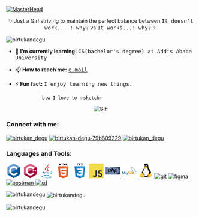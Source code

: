 [![MasterHead](https://github.githubassets.com/images/modules/site/social-cards/github-social.png)](http://birtukandegu.io)
<p align="center">✨ Just a Girl striving to maintain the perfect balance between <tt>It doesn't work... ! why?</tt> vs <tt>It works...! why?</tt> ✨</p>
<p align="left"> <img src="https://komarev.com/ghpvc/?username=birtukandegu&label=Profile%20views&color=0e75b6&style=flat" alt="birtukandegu" /> </p>

- 🌱 **I’m currently learning:** <tt>CS(bachelor's degree) at Addis Ababa University</tt> 
- 📫 **How to reach me:** <tt>[e-mail](birtukandegu2127@gmail.com)</tt>
- ⚡ **Fun fact:** <tt>I enjoy learning new things.</tt><br>
                         
                btw I love to ✨sketch✨ 
                     
<p align="center"><img alt="GIF" src="https://camo.githubusercontent.com/7ed1f8d0f85e2fc1ffa1872a82d328ebebdc1e5f4f1d142b718d7481ed7af6fb/68747470733a2f2f6d69722d73332d63646e2d63662e626568616e63652e6e65742f70726f6a6563745f6d6f64756c65732f6d61785f313230302f34666630373938363230383539332e356439613635346539326633362e676966"></p>



<h3 align="left">Connect with me:</h3>
<p align="left">
<a href="https://twitter.com/birtukan_degu" target="blank"><img align="center" src="https://raw.githubusercontent.com/rahuldkjain/github-profile-readme-generator/master/src/images/icons/Social/twitter.svg" alt="birtukan_degu" height="30" width="40" /></a>
<a href="https://linkedin.com/in/birtukan-degu-79b809229" target="blank"><img align="center" src="https://raw.githubusercontent.com/rahuldkjain/github-profile-readme-generator/master/src/images/icons/Social/linked-in-alt.svg" alt="birtukan-degu-79b809229" height="30" width="40" /></a>
<a href="https://instagram.com/birtukan_degu" target="blank"><img align="center" src="https://raw.githubusercontent.com/rahuldkjain/github-profile-readme-generator/master/src/images/icons/Social/instagram.svg" alt="birtukan_degu" height="30" width="40" /></a>
</p>

<h3 align="left">Languages and Tools:</h3>
<p><img src="https://raw.githubusercontent.com/devicons/devicon/master/icons/c/c-original.svg" alt="c" width="40" height="40"/></a><a href="https://www.w3schools.com/cpp/" target="_blank" rel="noreferrer"> <img src="https://raw.githubusercontent.com/devicons/devicon/master/icons/cplusplus/cplusplus-original.svg" alt="cplusplus" width="40" height="40"/> </a>  <a href="https://www.java.com" target="_blank" rel="noreferrer"> <img src="https://raw.githubusercontent.com/devicons/devicon/master/icons/java/java-original.svg" alt="java" width="40" height="40"/></a>
</a> <a href="https://www.w3.org/html/" target="_blank" rel="noreferrer"> <img src="https://raw.githubusercontent.com/devicons/devicon/master/icons/html5/html5-original-wordmark.svg" alt="html5" width="40" height="40"/> </a><a href="https://www.w3schools.com/css/" target="_blank" rel="noreferrer"> <img src="https://raw.githubusercontent.com/devicons/devicon/master/icons/css3/css3-original-wordmark.svg" alt="css3" width="40" height="40"/></a> <a href="https://developer.mozilla.org/en-US/docs/Web/JavaScript" target="_blank" rel="noreferrer"> <img src="https://raw.githubusercontent.com/devicons/devicon/master/icons/javascript/javascript-original.svg" alt="javascript" width="40" height="40"/> </a><a href="https://www.php.net" target="_blank" rel="noreferrer"> <img src="https://raw.githubusercontent.com/devicons/devicon/master/icons/php/php-original.svg" alt="php" width="40" height="40"/> </a><a href="https://www.mysql.com/" target="_blank" rel="noreferrer"> <img src="https://raw.githubusercontent.com/devicons/devicon/master/icons/mysql/mysql-original-wordmark.svg" alt="mysql" width="40" height="40"/> </a><a href="https://www.linux.org/" target="_blank" rel="noreferrer"> <img src="https://raw.githubusercontent.com/devicons/devicon/master/icons/linux/linux-original.svg" alt="linux" width="40" height="40"/> <a href="https://git-scm.com/" target="_blank" rel="noreferrer"> <img src="https://www.vectorlogo.zone/logos/git-scm/git-scm-icon.svg" alt="git" width="40" height="40"/><a href="https://www.figma.com/" target="_blank" rel="noreferrer"> <img src="https://www.vectorlogo.zone/logos/figma/figma-icon.svg" alt="figma" width="40" height="40"/> </a> </a> <a href="https://postman.com" target="_blank" rel="noreferrer"> <img src="https://www.vectorlogo.zone/logos/getpostman/getpostman-icon.svg" alt="postman" width="40" height="40"/> </a> <a href="https://reactjs.org/" target="_blank" rel="noreferrer"><a href="https://www.adobe.com/products/xd.html" target="_blank" rel="noreferrer"> <img src="https://cdn.worldvectorlogo.com/logos/adobe-xd.svg" alt="xd" width="40" height="40"/> </a> </p>

<p><img align="left" src="https://github-readme-stats.vercel.app/api/top-langs?username=birtukandegu&show_icons=true&locale=en&layout=compact" alt="birtukandegu" /></p>

<p>&nbsp;<img align="center" src="https://github-readme-stats.vercel.app/api?username=birtukandegu&show_icons=true&locale=en" alt="birtukandegu" /></p>

<p><img align="center" src="https://github-readme-streak-stats.herokuapp.com/?user=birtukandegu&" alt="birtukandegu" /></p>


